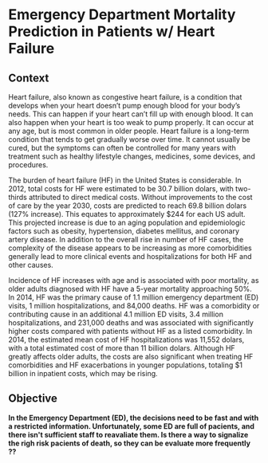 # Emergency Department Mortality Prediction in Patients w/ Heart Failure

## Context

Heart failure, also known as congestive heart failure, is a condition that develops when your heart doesn’t pump enough blood for your body’s needs. This can happen if your heart can’t fill up with enough blood. It can also happen when your heart is too weak to pump properly. It can occur at any age, but is most common in older people. Heart failure is a long-term condition that tends to get gradually worse over time. It cannot usually be cured, but the symptoms can often be controlled for many years with treatment such as healthy lifestyle changes, medicines, some devices, and procedures.

The burden of heart failure (HF) in the United States is considerable. In 2012, total costs for HF were estimated to be 30.7 billion dolars, with two-thirds attributed to direct medical costs. Without improvements to the cost of care by the year 2030, costs are predicted to reach 69.8 billion dolars (127% increase). This equates to approximately $244 for each US adult. This projected increase is due to an aging population and epidemiologic factors such as obesity, hypertension, diabetes mellitus, and coronary artery disease. In addition to the overall rise in number of HF cases, the complexity of the disease appears to be increasing as more comorbidities generally lead to more clinical events and hospitalizations for both HF and other causes.

Incidence of HF increases with age and is associated with poor mortality, as older adults diagnosed with HF have a 5-year mortality approaching 50%. In 2014, HF was the primary cause of 1.1 million emergency department (ED) visits, 1 million hospitalizations, and 84,000 deaths. HF was a comorbidity or contributing cause in an additional 4.1 million ED visits, 3.4 million hospitalizations, and 231,000 deaths and was associated with significantly higher costs compared with patients without HF as a listed comorbidity. In 2014, the estimated mean cost of HF hospitalizations was 11,552 dolars, with a total estimated cost of more than 11 billion dolars. Although HF greatly affects older adults, the costs are also significant when treating HF comorbidities and HF exacerbations in younger populations, totaling $1 billion in inpatient costs, which may be rising.

## Objective

**In the Emergency Department (ED), the decisions need to be fast and with a restricted information. Unfortunately, some ED are full of pacients, and there isn't sufficient staff to reavaliate them. Is there a way to signalize the righ risk pacients of death, so they can be evaluate more frequently ??**
